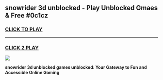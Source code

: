 
## snowrider 3d unblocked - Play Unblocked Gmaes & Free #0c1cz
<h3>
<a href="https://news.freeplayer.one?title=snowrider_3d_unblocked&ref=24F">CLICK TO PLAY</a></h3>
<hr>

<h3>
<a href="https://news.freeplayer.one?title=snowrider_3d_unblocked&ref=24F">CLICK 2 PLAY</a>
  
</h3>

<a href="https://news.freeplayer.one?title=snowrider_3d_unblocked&ref=24F/"><img src="https://clearcache.store/games.png"></a>


**snowrider 3d unblocked games unblocked: Your Gateway to Fun and Accessible Online Gaming**
